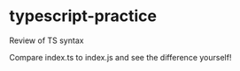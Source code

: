 # typescript-practice

Review of TS syntax

Compare index.ts to index.js and see the difference yourself!
